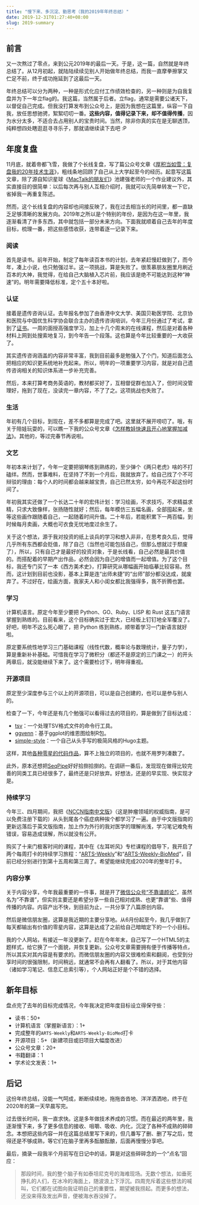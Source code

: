 ```yaml
---
title: "慢下来、多沉淀、勤思考（我的2019年年终总结）"
date: 2019-12-31T01:27:40+08:00
slug: 2019-summary
---
```


## 前言

又一次熬过了零点，来到公元2019年的最后一天。于是，这一篇，自然就是年终总结了。从12月初起，就陆陆续续见别人开始做年终总结，而我一直摩拳擦掌又伫足不前，终于成功拖延到了这最后一天。

年终总结可以分为两种，一种是形式化应付工作绩效检查的，另一种则是为自我复盘并为下一年立flag的。我这篇，当然属于后者。立flag，通常是需要公诸天下，以督促自己完成。但我没打算发布到公众号上，是因为我想在这篇里，纵容一下自我，放任思想驰骋，絮絮叨叨一番。**这些内容，值得记录下来，却不值得传播**，因为水分太多，不适合去占用别人的宝贵时间。当然，除非你真的实在是无聊透顶，纯粹想四处瞎逛逛寻寻乐子，那就请继续读下去吧 :P

## 年度复盘

11月底，就着帝都飞雪，我做了个长线复盘，写了篇公众号文章《[厚积当如雪：复盘我的20年技术生涯](https://mp.weixin.qq.com/s/jKB6nOuVZlnu6giYc7N1Qg)》，粗线条地回顾了自己从上大学起至今的经历。起意写这篇文章，除了源自知识星球《[MacTalk的朋友们](https://t.zsxq.com/yNnAeuf)》池建强老师的一个作业建议外，其实直接目的很简单：以后每次再与别人互相介绍时，我就可以先简单转发一下它，省掉我一再重复陈述。

然而，这个长线复盘的内容却也间接反映了，我在过去相当长的时间里，都一直缺乏足够清晰的发展方向。2019年之所以是个特别的年份，是因为在这一年里，我逐渐看清了许多东西，其中就包括一部分未来方向。下面我就顺着自己去年的年度目标，梳理一番，把这些感悟收获，连带着逐一记录下来。

### 阅读

首先是读书。前年开始，制定了每年读百本书的计划，去年紧赶慢赶做到了，而今年，凑上小说，也只勉强过半。这一项挑战，算是失败了。很羡慕朋友圈里月刷近百本的大神，我觉得，在给自己大脑植入芯片前，我应该是绝不可能达到这种“神速”的。明年需要降低标准，定个五十本好啦。

### 认证

接着是遗传咨询认证。去年报名参加了由香港中文大学、美国贝勒医学院、北京协和医院与中国优生科学协会联合主办的遗传咨询培训，今年三月份通过了考试，拿到了[证书](http://localhost:1313/images/genetic-counseling-certification.jpg)。一周的面授高强度学习，加上十几个周末的在线课程，然后是对着各种材料上网到处搜索地复习，到今年告一个段落。这也算是今年比较重要的一大收获了。

其实遗传咨询涵盖的内容非常丰富，我到目前最多是勉强入了个门，知道后面怎么把相应的知识更系统地补充起来。所以，明年的一项重要学习内容，就是对自己遗传咨询相关的知识体系进一步补充完善。

然后，本来打算考商务英语的，教材都买好了，互相督促群也加入了，但时间没管理好，拖到了现在，没读完一章内容，不了了之。这项挑战也失败了。

### 生活

年初有几个目标，到现在，差不多都算是完成了吧。这里就不展开唠叨了。哦，有关于陪娃玩耍的，可以瞧一下我的公众号文章《[怎样教娃快速且开心地掌握加减法](https://mp.weixin.qq.com/s/zF6_VME4cku3_LwxrKUHGg)》。其他的，等过完春节再说啦。

### 文艺

年初本来计划了，今年一定要把钢琴练到熟练的，至少弹个《两只老虎》啥的不打磕绊。然而，世事难料，在坚持了不到一个月后，我就放弃了。给自己找了个不可辩驳的理由：每个人的时间都会越来越宝贵，自己已然太穷，如今再花不起这份时间了。

年初我其实还做了一个长达二十年的宏伟计划：学习绘画，不求技巧，不求精益求精，只求大致像样，张扬随性就好；然后，每年模仿三五幅名画，全部囤起来，坐等这些画作跟随着自己，一起随着时间升值。二十年后，若能积累下一两百幅，到时候每月卖画，大概也可衣食无忧地度过余生了。

关于这个想法，源于我对投资的纸上谈兵的学习和想入非非，在思考良久后，觉得几乎所有东西都会贬值，除了自己（当然也可能包括自己，但那么想就过于颓废了），所以，只有自己才是最好的投资对象，于是长线看，自己必然是最具价值的。而搭配着的早期产出作品，必然会因为自己的增值而一起增值。为了这个目标，我还专门买了一本《西方美术史》，打算研究从哪幅画开始临摹比较容易。然而，这计划到目前也没影，基本上算是连“出师未捷”的“出师”部分都没达成，就废弃了。不过好在，绘画方面，我家夫人和小闺女都比我强得多，我不折腾也罢。

### 学习

计算机语言。原定今年至少要把 Python、GO、Ruby、LISP 和 Rust 这五门语言掌握到熟练的。目前看来，这个目标确实过于宏大，已经板上钉钉地全军覆没了。好吧，明年不这么死心眼了，把 Python 练到熟练，顺带着学习一门新语言就好啦。

原定要系统性地学习三门基础课程（线性代数，概率论与数理统计，量子力学），算是重新补补基础。可惜我在学习了微积分（都还不是原定的三门课之一）的开头两章后，就没能继续下来了。这个需要检讨下，明年得重视。

### 开源项目

原定至少深度参与三个以上的开源项目，可以是自己创建的，也可以是参与别人的。

检查了一下，今年还是有几个勉强可以看得过去的项目的，算是做到了目标达成：

* [tsv](https://github.com/yanlinlin82/tsv)：一个处理TSV格式文件的命令行工具。
* [ggvenn](https://github.com/yanlinlin82/ggvenn)：基于ggplot的维恩图绘制R包。
* [simple-style](https://github.com/yanlinlin82/simple-style)：一个自己从头手写的极简风格的Hugo主题。

这样，其他[各种零星的代码作品](/works/)，算不上独立的项目的，也就不用罗列凑数了。

此外，原本还想把[SeqPipe](https://github.com/yanlinlin82/sesqpipe)好好拾捯拾捯的。在调研一番后，发现现在做得比较完善的同类工具已经很多了，最终还是只好放弃。好想法，还是的早实现、快实现才是。

### 持续学习

今年三、四月期间，我把《[NCCN指南中文版](https://www.nccn.org/global/international_adaptations.aspx#chinese_translations)》（这是肿瘤领域的权威指南，是可以免费注册下载的）从头到尾各个癌症病种挨个都学习了一遍。由于中文版指南的更新远落后于英文版指南，加上作为外行的我对医学的理解尚浅，学习笔记难免有错误，容易造成误解，所以就没有公开。

购买了十来门极客时间的课程，其中在《左耳听风》专栏课程的倡导下，我开启了两个每周打卡的持续学习旅程：“[ARTS-Weekly](/ARTS-Weekly/)”和“[ARTS-Weekly-BioMed](/ARTS-Weekly-BioMed/)”，目前已经分别进行到第十五周和第三周了。希望能继续完成2020年的整年打卡。

### 内容分享

关于内容分享，今年我最重要的一件事，就是开了[微信公众号“不靠谱颜论”](/public/)，虽然名为“不靠谱”，但实则主要还是希望分享一些自己相对成熟、也更“靠谱”些、值得传播的内容。内容产出不快，到目前为止，一共分享了八篇原创内容。

然后是微信朋友圈，这算是我近期的主要分享地。从6月份起至今，我几乎做到了每天都输出有价值的零星内容，这算是达成了之前给自己暗暗定下的一个小目标。

我的个人网站，有接近一年没更新了。赶在今年年末，自己写了一个HTML5的主题样式，给它换了一个面貌，并恢复更新。公众号文章需要拥有便于传播等特点，所以其实对其内容是有要求的。而微信朋友圈的内容又很难检索和翻阅，也受到分享时间的很强限制，时间稍远，就通常不会再有人翻看了。所以，对于其他内容（诸如学习笔记、信息汇总索引等），个人网站正好是个不错的选择。

## 新年目标

盘点完了去年的目标完成情况，今年我决定把年度目标设立得保守些：

* 读书：50+
* 计算机语言（掌握新语言）：1+
* 完成整年的`ARTS-Weekly`和`ARTS-Weekly-BioMed`打卡
* 开源项目：5+（新建项目或旧项目大幅度改进）
* 公众号文章：20+
* 书籍翻译：1
* 学术论文发表：1+

## 后记

这份年终总结，没能一气呵成，断断续续地，拖拖沓沓地、洋洋洒洒地，终于在2020年的第一天早晨写完。

过去很长时间，我一直求快。这是多年做技术养成的习惯。而在最近的两年里，我逐渐慢下来，多了更多信息的接收、咀嚼、吸收、内化，沉淀了各种不成熟的碎碎念。本想把这些内容一并在这篇总结里写下来的，但几番写了删、删了写之后，觉得还是不够成熟，等它们在脑子里再多酝酿酝酿，后面再慢慢分享吧。

最后，摘录一段我半个月前写在日记中的话，算是对这些碎碎念的一个“点名”回应：

> 那段时间，我的整个脑子有如泰坦尼克号的海难现场。无数个想法，如垂死挣扎的人们，在冰冷的海面上，随波浪上下浮沉。四周充斥着这些想法的喊叫，它们都在试图向我证明自己的重要性，期望被我捞起。而更多的想法，还没来得及发出声音，便被海水吞没掉了。
